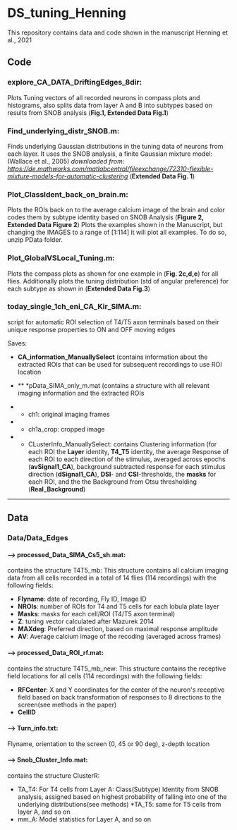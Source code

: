 # DS_tuning_Henning
This repository contains data and code shown in the manuscript Henning et al., 2021


## Code

### explore_CA_DATA_DriftingEdges_8dir:
Plots Tuning vectors of all recorded neurons in compass plots and histograms, also splits data from layer A and B into subtypes based on results from SNOB analysis (**Fig.1, Extended Data Fig.1**)


### Find_underlying_distr_SNOB.m: 
Finds underlying Gaussian distributions in the tuning data of neurons from each layer. It uses the SNOB analysis, a finite Gaussian mixture model: (Wallace et al., 2005) *downloaded from: https://de.mathworks.com/matlabcentral/fileexchange/72310-flexible-mixture-models-for-automatic-clustering* (**Extended Data Fig. 1**)


### Plot_ClassIdent_back_on_brain.m: 
Plots the ROIs back on to the average calcium image of the brain and color codes them by subtype identity based on SNOB Analysis (**Figure 2, Extended Data Figure 2**)
Plots the examples shown in the Manuscript, but changing the IMAGES to a range of [1:114] it will plot all examples. To do so, unzip PData folder.  


### Plot_GlobalVSLocal_Tuning.m:
Plots the compass plots as shown for one example in (**Fig. 2c,d,e**) for all flies. 
Additionally plots the tuning distribution (std of angular preference) for each subtype as shown in (**Extended Data Fig.3**)


### today_single_1ch_eni_CA_Kir_SIMA.m:
script for automatic ROI selection of T4/T5 axon terminals based on their unique response properties to ON and OFF moving edges

Saves: 
* **CA_information_ManuallySelect** (contains information about the extracted ROIs that can be used for subsequent recordings to use ROI location 

* ** *pData_SIMA_only_m.mat (contains a structure with all relevant imaging information and the extracted ROIs
* * ch1: original imaging frames 
* * ch1a_crop: cropped image 
* * CLusterInfo_ManuallySelect: contains Clustering information (for each ROI the **Layer** identity, **T4_T5** identity, the average Response of each ROI to each direction of the stimulus, averaged across epochs (**avSignal1_CA**), background subtracted response for each stimulus direction (**dSignal1_CA**), **DSI**- and **CSI**-thresholds, the **masks** for each ROI, and the the Background from Otsu thresholding (**Real_Background**) 
________________________________________________
## Data 

### Data/Data_Edges 

#### --> processed_Data_SIMA_Cs5_sh.mat: 
contains the structure T4T5_mb: This structure contains all calcium imaging data from all cells recorded in a total of 14 flies (114 recordings) with the following fields: 	
* **Flyname**: date of recording, Fly ID, Image ID 
* **NROIs**: number of ROIs for T4 and T5 cells for each lobula plate layer 
* **Masks**: masks for each cell/ROI (T4/T5 axon terminal) 
* **Z**: tuning vector calculated after Mazurek 2014 
* **MAXdeg**: Preferred direction, based on maximal response amplitude
* **AV**: Average calcium image of the recoding (averaged across frames)

#### --> processed_Data_ROI_rf.mat:
contains the structure T4T5_mb_new: This structure contains the receptive field locations for all cells (114 recordings) with the following fields: 
* **RFCenter**: X and Y coordinates for the center of the neuron's receptive field 			based on back transformation of responses to 8 directions to the 			screen(see methods in the paper) 
* **CellID**

#### --> Turn_info.txt:
Flyname, orientation to the screen (0, 45 or 90 deg), z-depth location



#### --> Snob_Cluster_Info.mat: 
contains the structure ClusterR:
* TA_T4: For T4 cells from Layer A: Class(Subtype) Identity from SNOB analysis, 		assigned based on highest probability of falling into one of the 			underlying distributions(see methods)
*TA_T5: same for T5 cells from layer A, and so on 
* mm_A: Model statistics for Layer A, and so on 








